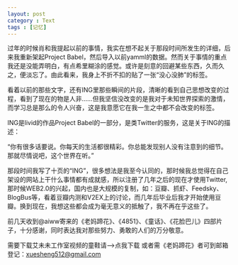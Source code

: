 ```yaml
---
layout: post
category : Text
tags : [记忆]
---
```

过年的时候肖和我提起以前的事情，我实在想不起关于那段时间所发生的详细，后来我重新架起Project Babel，然后导入以前yamml的数据。然而关于事情的重点我还是没能弄明白，有点希里糊涂的感觉。或许是刻意的回避某些东西，久而久之，便淡忘了。由此看来，我身上不折不扣的贴了一张“没心没肺”的标签。

看着以前的那些文字，还有ING里那些瞬间的片段，清晰的看到自己思想改变的过程，看到了现在的物是人非……但我坚信没改变的是我对于未知世界探索的激情，而学习总是那么的令人兴奋，这是我意愿它在我一生之中都不会改变的标签。

ING是livid的作品Project Babel的一部分，是类Twitter的服务，这是关于ING的描述：

“你有很多话要说。你每天的生活都很精彩。你总能发现别人没有注意到的细节。那就尽情说吧，这个世界在听。”

那段时间我写了十页的“ING”，很多想法是我至今认同的，那时候我总觉得在自己架设的网站上干什么事情都有成就感，所以注册了几年之后的现在才使用Twitter,那时候WEB2.0的兴起，国内也是大规模的复制，如：豆瓣、抓虾、Feedsky、BlogBus等，看着豆瓣内测和V2EX上的讨论，而几年后毕业后我才开始使用豆瓣。换到现在，我想这些都会成为毫无意义的抵触了，我不再在乎这些了。

前几天收到@aiww寄来的《老妈蹄花》、《4851》、《童话》、《花脸巴儿》四部片子，十分感谢，同时表达我对那些努力、勇敢的人们的万分敬意。

需要下载艾未未工作室视频的童鞋请-->点我下载 或者需《老妈蹄花》者可到邮箱登记：xuesheng512@gmail.com

